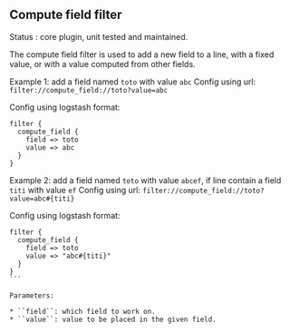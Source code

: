 Compute field filter
---

Status : core plugin, unit tested and maintained.

The compute field filter is used to add a new field to a line, with a fixed value, or with a value computed from other fields.

Example 1: add a field named ``toto`` with value ``abc``
Config using url: ``filter://compute_field://toto?value=abc``

Config using logstash format:
````
filter {
  compute_field {
    field => toto
    value => abc
  }
}
````

Example 2: add a field named ``toto`` with value ``abcef``, if line contain a field ``titi`` with value ``ef``
Config using url: ``filter://compute_field://toto?value=abc#{titi}``

Config using logstash format:
````
filter {
  compute_field {
    field => toto
    value => "abc#{titi}"
  }
}
```

Parameters:

* ``field``: which field to work on.
* ``value``: value to be placed in the given field.
